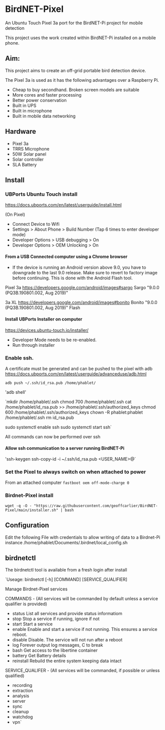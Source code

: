 # BirdNET-Pixel
An Ubuntu Touch Pixel 3a port for the BirdNET-Pi project for mobile detection

This project uses the work created within BirdNET-Pi installed on a mobile phone.

## Aim:

This project aims to create an off-grid portable bird detection device.

The Pixel 3a is used as it has the following advantages over a Raspberry Pi.
- Cheap to buy secondhand.  Broken screen models are suitable
- More cores and faster processing
- Better power conservation
- Built in UPS
- Built in microphone
- Built in mobile data networking

## Hardware
- Pixel 3a
- TRRS Microphone
- 50W Solar panel
- Solar controller
- SLA Battery

## Install

### UBPorts Ubuntu Touch install

https://docs.ubports.com/en/latest/userguide/install.html

(On Pixel)
- Connect Device to Wifi
- Settings > About Phone > Build Number (Tap 6 times to enter developer mode)
- Developer Options > USB debugging > On
- Developer Options > OEM Unlocking > On

#### From a USB Connected computer using a Chrome browser
- If the device is running an Android version above 9.0, you have to downgrade to the last 9.0 release. Make sure to revert to factory image before continuing.  This is done with the Android Flash tool.

Pixel 3a
    https://developers.google.com/android/images#sargo
    Sargo "9.0.0 (PQ3B.190801.002, Aug 2019)"

3a XL
    https://developers.google.com/android/images#bonito
    Bonito "9.0.0 (PQ3B.190801.002, Aug 2019)"
Flash

#### Install UBPorts Installer on computer
https://devices.ubuntu-touch.io/installer/

- Developer Mode needs to be re-enabled.
- Run through installer


### Enable ssh.  
A certificate must be generated and can be pushed to the pixel with adb
https://docs.ubports.com/en/latest/userguide/advanceduse/adb.html

`adb push ~/.ssh/id_rsa.pub /home/phablet/`

'adb shell'

`mkdir /home/phablet/.ssh
chmod 700 /home/phablet/.ssh
cat /home/phablet/id_rsa.pub >> /home/phablet/.ssh/authorized_keys
chmod 600 /home/phablet/.ssh/authorized_keys
chown -R phablet:phablet /home/phablet/.ssh
rm id_rsa.pub

sudo systemctl enable ssh
sudo systemctl start ssh`

All commands can now be performed over ssh

#### Allow ssh communication to a server running BirdNET-Pi
'ssh-keygen
ssh-copy-id -i ~/.ssh/id_rsa.pub <USER_NAME>@<SERVER>`

### Set the Pixel to always switch on when attached to power
From an attached computer
`fastboot oem off-mode-charge 0`

### Birdnet-Pixel install
`wget -q -O - "https://raw.githubusercontent.com/geoffcarlier/BirdNET-Pixel/main/installer.sh" | bash`


## Configuration
Edit the following File with credentials to allow writing of data to a Birdnet-Pi instance
/home/phablet/Documents/.birdnet/local_config.sh

## birdnetctl
The birdnetctl tool is available from a fresh login after install

`Useage: birdnetctl [-h] [COMMAND] [SERVICE_QUALIFIER]

Manage Birdnet-Pixel services

COMMANDS - (All services will be commanded by default unless a service qualifier is provided)
  - status    List all services and provide status informatiom
  - stop      Stop a service if running, ignore if not
  - start     Start a service
  - enable    Enable and start a service if not running.  This ensures a service reboot.
  - disable   Disable.  The service will not run after a reboot
  - log       Forever output log messages, <CTL>C to break
  - bash      Get access to the libertine container
  - battery   Get Battery details
  - reinstall Rebuild the entire system keeping data intact

SERVICE_QUALIFER - (All services will be commanded, if possible or unless qualified)
  - recording
  - extraction
  - analysis
  - server
  - sync
  - cleanup
  - watchdog
  - vpn`


